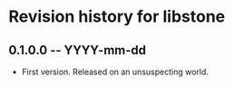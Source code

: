 # Revision history for libstone

## 0.1.0.0 -- YYYY-mm-dd

* First version. Released on an unsuspecting world.

